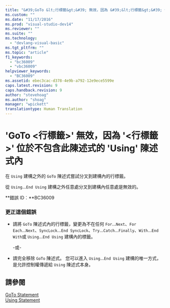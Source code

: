 ```yaml
---
title: "&#39;GoTo &lt;行標籤&gt;&#39; 無效，因為 &#39;&lt;行標籤&gt;&#39; 位於不包含此陳述式的 &#39;Using&#39; 陳述式內 | Microsoft Docs"
ms.custom: ""
ms.date: "11/17/2016"
ms.prod: "visual-studio-dev14"
ms.reviewer: ""
ms.suite: ""
ms.technology: 
  - "devlang-visual-basic"
ms.tgt_pltfrm: ""
ms.topic: "article"
f1_keywords: 
  - "bc36009"
  - "vbc36009"
helpviewer_keywords: 
  - "BC36009"
ms.assetid: ebec3cac-d378-4e9b-a792-12e9ece5599e
caps.latest.revision: 9
caps.handback.revision: 9
author: "stevehoag"
ms.author: "shoag"
manager: "wpickett"
translationtype: Human Translation
---
```

# &#39;GoTo &lt;行標籤&gt;&#39; 無效，因為 &#39;&lt;行標籤&gt;&#39; 位於不包含此陳述式的 &#39;Using&#39; 陳述式內
在 `Using` 建構之外的 `GoTo` 陳述式嘗試分叉到建構內的行標籤。  
  
 從 `Using`...`End Using` 建構之外任意處分叉到建構內任意處是無效的。  
  
 **錯誤 ID︰**BC36009  
  
### 更正這個錯誤  
  
-   請將 `GoTo` 陳述式內的行標籤，變更為不在任何 `For`...`Next`、`For Each`...`Next`、`SyncLock`...`End SyncLock`、`Try`...`Catch`...`Finally`、`With`...`End With`或 `Using`...`End Using` 建構內的標籤。  
  
     \-或\-  
  
-   請完全移除 `GoTo` 陳述式。 您可以進入 `Using`...`End Using` 建構的唯一方式，是允許控制權傳遞給 `Using` 陳述式本身。  
  
## 請參閱  
 [GoTo Statement](../../visual-basic/language-reference/statements/goto-statement.md)   
 [Using Statement](../../visual-basic/language-reference/statements/using-statement.md)